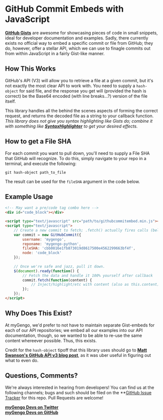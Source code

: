 GitHub Commit Embeds with JavaScript
=======================================================================================
**[GitHub Gists](https://gist.github.com/)** are awesome for showcasing pieces of code in small
snippets, ideal for developer documentation and examples. Sadly, there currently exists no official
way to embed a specific commit or file from GitHub; they do, however, offer a stellar API, which we
can use to finagle commits out from within JavaScript in a fairly Gist-like manner.


How This Works
----------------------------------------------------------------------------------------
GitHub's API (V3) will allow you to retrieve a file at a given commit, but it's not exactly
the most clear API to work with. You need to supply a `hash-object` for said file, and the
response you get will (provided the hash is correct) be the Base64 encoded (with line breaks...?) version 
of the file itself.

This library handles all the behind the scenes aspects of forming the correct request, and returns
the decoded file as a string to your callback function. _This library does not give you syntax highlighting
like Gists do; combine it with something like **[SyntaxHighlighter](https://github.com/alexgorbatchev/SyntaxHighlighter)** to
get your desired effects._


How to get a File SHA
----------------------------------------------------------------------------------------
For each commit you want to pull down, you'll need to supply a File SHA that GitHub will
recognize. To do this, simply navigate to your repo in a terminal, and execute the following:

    git hash-object path_to_file

The result can be used for the `fileSHA` argument in the code below.


Example Usage
----------------------------------------------------------------------------------------
``` html
<!-- May want a pre/code tag combo here -->
<div id="code_block"></div>

<script type="text/javascript" src="path/to/githubcommitembed.min.js"></script>
<script type="text/javascript">
    // Create a new commit to fetch; .fetch() actually fires calls (below).
    var commit = new GitHubCommit({
        username: 'mygengo',
        reponame: 'mygengo-python',
        fileSHA: 'cbb0816e1fb873019d8617500e4562299663bf4f',
        node: 'code_block'
    });
	
    // Once we're safe and jazz, pull it down. 
	$(document).ready(function() {
		// Fetch the data and handle it 100% yourself after callback
		commit.fetch(function(content) {
			// Inject/highlight/etc with content (also as this.content)
		});
    });
</script>
```


Why Does This Exist?
----------------------------------------------------------------------------------------
At myGengo, we'd prefer to not have to maintain separate Gist-embeds for each of our API
repositories; we embed all our examples into our API documentation, though, so we wanted to
be able to re-use the same content whereever possible. Thus, this exists.

Credit for the `hash-object` tipoff that this library uses should go to **[Matt Swanson's GitHub API v3 blog post](http://swanson.github.com/blog/2011/07/09/digging-around-the-github-v3-api.html)**, as it was uber useful in figuring out what to even do.

Questions, Comments?
----------------------------------------------------------------------------------------
We're always interested in hearing from developers! You can find us at the following channels;
bugs and such should be filed on the **[GitHub Issue Tracker](https://github.com/myGengo/github-commit-embed) for this 
repo. Pull Requests are welcome!

**[myGengo Devs on Twitter](http://twitter.com/mygengo_dev)**  
**[myGengo Devs on GitHub](http://github.com/myGengo/)**  
